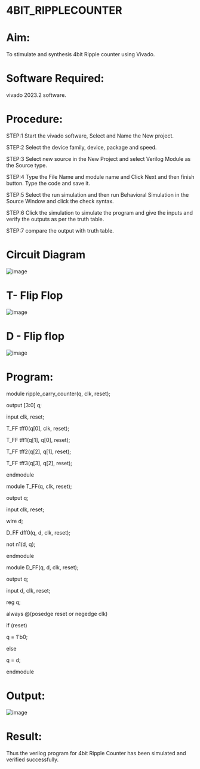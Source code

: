 # 4BIT_RIPPLECOUNTER
# Aim:

To stimulate and synthesis 4bit Ripple counter using Vivado.

# Software Required:

vivado 2023.2 software.

# Procedure:

STEP:1 Start the vivado software, Select and Name the New project.

STEP:2 Select the device family, device, package and speed.

STEP:3 Select new source in the New Project and select Verilog Module as the Source type.

STEP:4 Type the File Name and module name and Click Next and then finish button. Type the code and save it.

STEP:5 Select the run simulation and then run Behavioral Simulation in the Source Window and click the check syntax.

STEP:6 Click the simulation to simulate the program and give the inputs and verify the outputs as per the truth table.

STEP:7 compare the output with truth table.

# Circuit Diagram
![image](https://github.com/RESMIRNAIR/4BIT_RIPPLECOUNTER/assets/154305926/324dfe68-4985-401a-9f0c-7df90b08265e)
# T- Flip Flop
![image](https://github.com/RESMIRNAIR/4BIT_RIPPLECOUNTER/assets/154305926/2c234c0e-2c48-4688-920b-a43ea6582112)
# D - Flip flop
![image](https://github.com/RESMIRNAIR/4BIT_RIPPLECOUNTER/assets/154305926/7fb0da71-700b-4a53-b2c1-2afa523e89c4)
# Program:
module ripple_carry_counter(q, clk, reset);

output [3:0] q;

input clk, reset;

T_FF tff0(q[0], clk, reset);

T_FF tff1(q[1], q[0], reset);

T_FF tff2(q[2], q[1], reset);

T_FF tff3(q[3], q[2], reset);

endmodule

module T_FF(q, clk, reset);

output q;

input clk, reset;

wire d;

D_FF dff0(q, d, clk, reset);

not n1(d, q);

endmodule

module D_FF(q, d, clk, reset);

output q;

input d, clk, reset;

reg q;

always @(posedge reset or negedge clk)

if (reset)

q = 1'b0;

else

q = d;

endmodule

# Output:

![image](https://github.com/Akila56/4BIT_RIPPLECOUNTER/assets/164776026/b510c036-eecb-42ca-a0f8-16e9d2637095)


# Result:

Thus the verilog program for 4bit Ripple Counter has been simulated and verified successfully.
